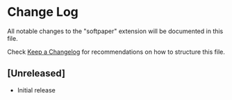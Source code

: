 # Change Log
All notable changes to the "softpaper" extension will be documented in this file.

Check [Keep a Changelog](http://keepachangelog.com/) for recommendations on how to structure this file.

## [Unreleased]
- Initial release
